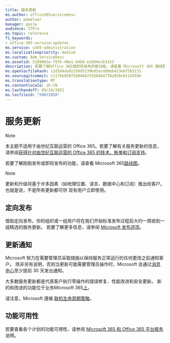 ```yaml
---
title: 服务更新
ms.author: office365servicedesc
author: pamelaar
manager: gailw
audience: ITPro
ms.topic: reference
f1_keywords:
- office-365-service-updates
ms.service: o365-administration
ms.localizationpriority: medium
ms.custom: Adm_ServiceDesc
ms.assetid: 5189063a-f835-40e1-bdb8-e3dd4ecb3323
description: 若要了解Office 365或即将发布的新功能，请查看 Microsoft 365 路线图。
ms.openlocfilehash: 12d584da92350d5139bd2acdd8eb423e6f5b5131
ms.sourcegitcommit: c117bb958f5b94682fd384b4770a920c6114559b
ms.translationtype: MT
ms.contentlocale: zh-CN
ms.lasthandoff: 09/24/2021
ms.locfileid: "59672858"
---
```

# <a name="service-updates"></a>服务更新

> [!NOTE]
> 本主题不适用于由世纪互联运营的 Office 365。若要了解有关服务更新的信息，请参阅[获得针对由世纪互联运营的 Office 365 的技术、帐单和订阅支持](/microsoft-365/admin/contact-support-for-business-products)。 
  
若要了解刚刚发布或即将发布的功能，请查看 Microsoft 365[路线图](https://go.microsoft.com/fwlink/?LinkId=509914)。
  
> [!NOTE]
> 更新和升级将基于许多因素（如地理位置、语言、数据中心和订阅）推出给客户。 也就是说，不是所有更新都可供 现有用户立即使用。 
  
## <a name="targeted-release"></a>定向发布

借助定向发布，你的组织或一组用户将在我们开始标准发布过程前大约一周收到一组精选的服务更新。 若要了解更多信息，请参阅 [Microsoft 发布选项](/office365/admin/manage/release-options-in-office-365)。 
  
## <a name="update-notifications"></a>更新通知

Microsoft 努力在需要管理员采取措施以保持服务正常运行的任何更改之前通知客户。 除非另有说明，否则当更新可能需要管理员操作时，Microsoft 会通过[消息中心](/office365/admin/manage/message-center)至少提前 30 天发出通知。 
  
大多数服务更新都是代表客户执行零操作的错误修复、性能改进和安全更新。 新的和改进的功能位于业务Microsoft 365[上](https://roadmap.office.com/)。
  
请注意，Microsoft 遵循 [联机生命周期策略](https://support.microsoft.com/lifecycle#gp/osslpolicy)。
  
## <a name="feature-availability"></a>功能可用性

若要查看各个计划的功能可用性，请参阅 [Microsoft 365 和 Office 365 平台服务](office-365-platform-service-description.md)说明。
